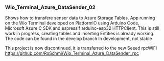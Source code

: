 ### Wio_Terminal_Azure_DataSender_02

Shows how to transfere sensor data to Azure Storage Tables. App running on the Wio Terminal developed on PlatformIO using Arduino Code, Microsoft Azure C SDK and espressif arduino-esp32 HTTPClient. This is still work in progress, creating tables and inserting Entities is already working. The code can be found in the develop branch
In development, not stable

This project is now discontinued, it is transferred to the new Seeed rpcWiFi
https://github.com/RoSchmi/Wio_Terminal_Azure_DataSender_rpc


